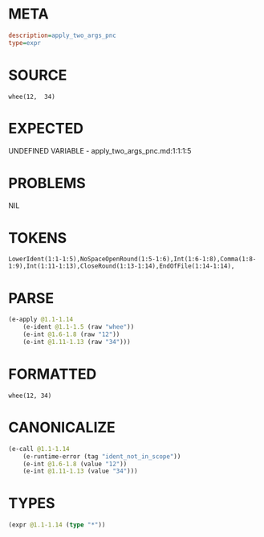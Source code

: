 # META
~~~ini
description=apply_two_args_pnc
type=expr
~~~
# SOURCE
~~~roc
whee(12,  34)
~~~
# EXPECTED
UNDEFINED VARIABLE - apply_two_args_pnc.md:1:1:1:5
# PROBLEMS
NIL
# TOKENS
~~~zig
LowerIdent(1:1-1:5),NoSpaceOpenRound(1:5-1:6),Int(1:6-1:8),Comma(1:8-1:9),Int(1:11-1:13),CloseRound(1:13-1:14),EndOfFile(1:14-1:14),
~~~
# PARSE
~~~clojure
(e-apply @1.1-1.14
	(e-ident @1.1-1.5 (raw "whee"))
	(e-int @1.6-1.8 (raw "12"))
	(e-int @1.11-1.13 (raw "34")))
~~~
# FORMATTED
~~~roc
whee(12, 34)
~~~
# CANONICALIZE
~~~clojure
(e-call @1.1-1.14
	(e-runtime-error (tag "ident_not_in_scope"))
	(e-int @1.6-1.8 (value "12"))
	(e-int @1.11-1.13 (value "34")))
~~~
# TYPES
~~~clojure
(expr @1.1-1.14 (type "*"))
~~~
